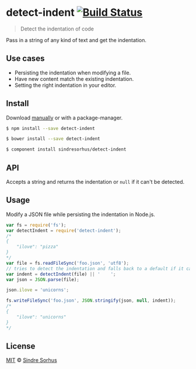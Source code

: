 # detect-indent [![Build Status](https://travis-ci.org/sindresorhus/detect-indent.svg?branch=master)](https://travis-ci.org/sindresorhus/detect-indent)

> Detect the indentation of code

Pass in a string of any kind of text and get the indentation.


## Use cases

- Persisting the indentation when modifying a file.
- Have new content match the existing indentation.
- Setting the right indentation in your editor.


## Install

Download [manually](https://github.com/sindresorhus/detect-indent/releases) or with a package-manager.

```bash
$ npm install --save detect-indent
```

```bash
$ bower install --save detect-indent
```

```bash
$ component install sindresorhus/detect-indent
```


## API

Accepts a string and returns the indentation or `null` if it can't be detected.


## Usage

Modify a JSON file while persisting the indentation in Node.js.

```js
var fs = require('fs');
var detectIndent = require('detect-indent');
/*
{
    "ilove": "pizza"
}
*/
var file = fs.readFileSync('foo.json', 'utf8');
// tries to detect the indentation and falls back to a default if it can't
var indent = detectIndent(file) || '    ';
var json = JSON.parse(file);

json.ilove = 'unicorns';

fs.writeFileSync('foo.json', JSON.stringify(json, null, indent));
/*
{
    "ilove": "unicorns"
}
*/
```


## License

[MIT](http://opensource.org/licenses/MIT) © [Sindre Sorhus](http://sindresorhus.com)
